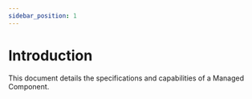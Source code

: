 ```yaml
---
sidebar_position: 1
---
```


# Introduction

This document details the specifications and capabilities of a Managed Component.

